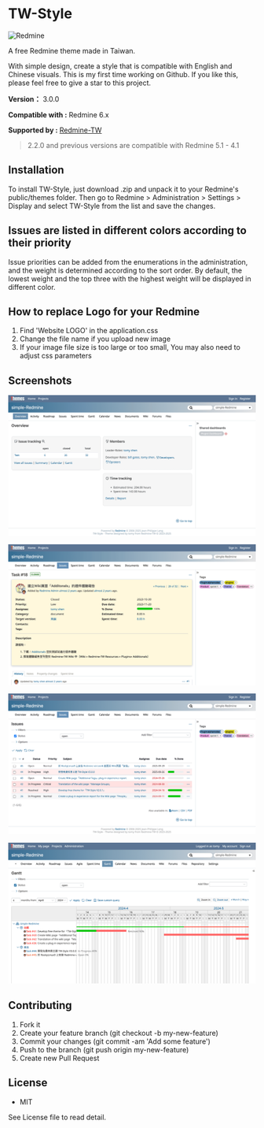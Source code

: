 # TW-Style

![Redmine](https://img.shields.io/badge/Redmine-6.0-brightgreen)

A free Redmine theme made in Taiwan.

With simple design, create a style that is compatible with English and Chinese visuals. This is my first time working on Github. If you like this, please feel free to give a star to this project.

**Version：** 3.0.0

**Compatible with :** Redmine 6.x

**Supported by :** [Redmine-TW](https://redmine-tw.net)

> 2.2.0 and previous versions are compatible with Redmine 5.1 - 4.1

## Installation

To install TW-Style, just download .zip and unpack it to your Redmine's public/themes folder.
Then go to Redmine > Administration > Settings > Display and select TW-Style from the list and save the changes.

## Issues are listed in different colors according to their priority

Issue priorities can be added from the enumerations in the administration, and the weight is determined according to the sort order. By default, the lowest weight and the top three with the highest weight will be displayed in different color.

## How to replace Logo for your Redmine

1. Find 'Website LOGO' in the application.css
2. Change the file name if you upload new image
3. If your image file size is too large or too small, You may also need to adjust css parameters

## Screenshots

![screenshot01](screenshots/TW-Style-redmine-overview.png)

![screenshot02](screenshots/TW-Style-redmine-issue.png)

![screenshot04](screenshots/TW-Style-redmine-issueList.png)

![screenshot03](screenshots/TW-Style-redmine-gantt.png)

## Contributing

1. Fork it
2. Create your feature branch (git checkout -b my-new-feature)
3. Commit your changes (git commit -am 'Add some feature')
4. Push to the branch (git push origin my-new-feature)
5. Create new Pull Request

## License

+ MIT

See License file to read detail.
